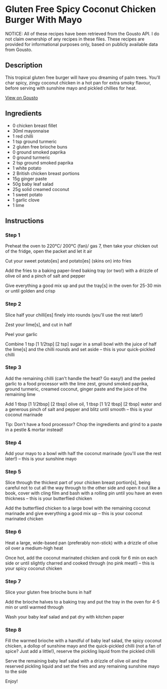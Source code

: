 # Gluten Free Spicy Coconut Chicken Burger With Mayo

NOTICE: All of these recipes have been retrieved from the Gousto API. I do not claim ownership of any recipes in these files. These recipes are provided for informational purposes only, based on publicly available data from Gousto.

## Description

This tropical gluten free burger will have you dreaming of palm trees. You'll char spicy, zingy coconut chicken in a hot pan for extra smoky flavour, before serving with sunshine mayo and pickled chillies for heat. 

[View on Gousto](https://www.gousto.co.uk/recipes/cookbook/gluten-free-spicy-coconut-chicken-burger-with-sunshine-mayo)

## Ingredients

- 0 chicken breast fillet
- 30ml mayonnaise
- 1 red chilli
- 1 tsp ground turmeric
- 2 gluten free brioche buns
- 0 ground smoked paprika
- 0 ground turmeric
- 2 tsp ground smoked paprika
- 1 white potato
- 2 British chicken breast portions
- 15g ginger paste
- 50g baby leaf salad
- 25g solid creamed coconut
- 1 sweet potato
- 1 garlic clove
- 1 lime

## Instructions


### Step 1

Preheat the oven to 220°C/ 200°C (fan)/ gas 7, then take your chicken out of the fridge, open the packet and let it air

Cut your sweet potato[es] and potato[es]<span class="text-danger"> </span>(skins on) into fries

Add the fries to a baking paper-lined baking tray (or two!) with a drizzle of olive oil and a pinch of salt and pepper

Give everything a good mix up and put the tray[s] in the oven for 25-30 min or until golden and crisp


### Step 2

Slice half your chilli[es] finely into rounds (you'll use the rest later!)

Zest your lime[s], and cut in half

Peel your garlic

Combine 1 tsp <span class="text-purple"><span class="text-danger">[1 1/2tsp]</span> [2 tsp]</span> sugar in a small bowl with the juice of half the lime[s] and the chilli rounds and set aside – this is your quick-pickled chilli


### Step 3

Add the remaining chilli (can't handle the heat? Go easy!) and the peeled garlic to a food processor with the lime zest, ground smoked paprika, ground turmeric, creamed coconut, ginger paste and the juice of the remaining lime

Add 1 tbsp <span class="text-purple">[1 1/2tbsp]</span> <span class="text-danger">[2 tbsp]</span> olive oil, 1 tbsp <span class="text-purple">[1 1/2 tbsp]</span> <span class="text-danger">[2 tbsp]</span> water and a generous pinch of salt and pepper and blitz until smooth – this is your coconut marinade

Tip: Don't have a food processor? Chop the ingredients and grind to a paste in a pestle & mortar instead!


### Step 4

Add your mayo to a bowl with half the coconut marinade (you'll use the rest later!) – this is your sunshine mayo


### Step 5

Slice through the thickest part of your chicken breast portion[s], being careful not to cut all the way through to the other side and open it out like a book, cover with cling film and bash with a rolling pin until you have an even thickness – this is your butterflied chicken

Add the butterflied chicken to a large bowl with the remaining coconut marinade and give everything a good mix up – this is your coconut marinated chicken


### Step 6

Heat a large, wide-based pan (preferably non-stick) with a drizzle of olive oil over a medium-high heat

Once hot, add the coconut marinated chicken and cook for 6 min on each side or until slightly charred and cooked through (no pink meat!) – this is your spicy coconut chicken


### Step 7

Slice your gluten free brioche buns in half

Add the brioche halves to a baking tray and put the tray in the oven for 4-5 min or until warmed through

Wash your baby leaf salad and pat dry with kitchen paper

### Step 8

Fill the warmed brioche with a handful of baby leaf salad, the spicy coconut chicken, a dollop of sunshine mayo and the quick-pickled chilli (not a fan of spice? Just add a little!), reserve the pickling liquid from the pickled chilli

Serve the remaining baby leaf salad with a drizzle of olive oil and the reserved pickling liquid and set the fries and any remaining sunshine mayo to the side

Enjoy!

